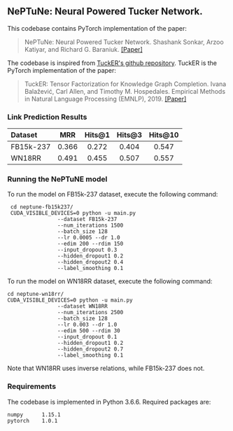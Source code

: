 ## NePTuNe: Neural Powered Tucker Network.

This codebase contains PyTorch implementation of the paper:

> NePTuNe: Neural Powered Tucker Network.
> Shashank Sonkar, Arzoo Katiyar, and Richard G. Baraniuk.
> [[Paper]](http://arxiv.org/abs/2104.07824)

The codebase is inspired from [TuckER's github repository](https://github.com/ibalazevic/TuckER).
TuckER is the PyTorch implementation of the paper:

> TuckER: Tensor Factorization for Knowledge Graph Completion.
> Ivana Balažević, Carl Allen, and Timothy M. Hospedales.
> Empirical Methods in Natural Language Processing (EMNLP), 2019.
> [[Paper]](https://arxiv.org/pdf/1901.09590.pdf)

### Link Prediction Results

Dataset | MRR | Hits@1 | Hits@3 | Hits@10
:--- | :---: | :---: | :---: | :---:
FB15k-237 | 0.366 | 0.272 | 0.404 | 0.547 
WN18RR | 0.491 | 0.455 | 0.507 | 0.557 

### Running the NePTuNE model

To run the model on FB15k-237 dataset, execute the following command:

```
 cd neptune-fb15k237/
 CUDA_VISIBLE_DEVICES=0 python -u main.py 
                --dataset FB15k-237 
                --num_iterations 1500 
                --batch_size 128 
                --lr 0.0005 --dr 1.0 
                --edim 200 --rdim 150 
                --input_dropout 0.3
                --hidden_dropout1 0.2
                --hidden_dropout2 0.4 
                --label_smoothing 0.1
```

To run the model on WN18RR dataset, execute the following command:

```
cd neptune-wn18rr/
CUDA_VISIBLE_DEVICES=0 python -u main.py
                --dataset WN18RR 
                --num_iterations 2500
                --batch_size 128
                --lr 0.003 --dr 1.0
                --edim 500 --rdim 30
                --input_dropout 0.1
                --hidden_dropout1 0.2
                --hidden_dropout2 0.7
                --label_smoothing 0.1
```
Note that WN18RR uses inverse relations, while FB15k-237 does not.

### Requirements

The codebase is implemented in Python 3.6.6. Required packages are:

    numpy      1.15.1
    pytorch    1.0.1
